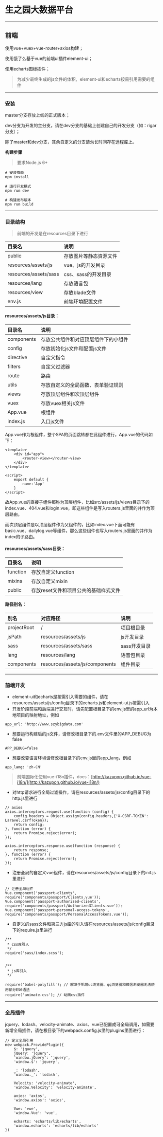 # 生之园大数据平台

---

## 前端

使用vue+vuex+vue-router+axios构建；

使用饿了么基于vue的前端ui插件element-ui；

使用echarts图标插件；

> 为减少最终生成的js文件的体积，element-ui和echarts按需引用需要的组件

---

### 安装

master分支存放上线的正式版本；

dev分支为开发的主分支，请在dev分支的基础上创建自己的开发分支（如：rigar分支）；

除了master和dev分支，其余自定义的分支请勿长时间存在远程库上。

**构建步骤**

> 要求Node.js 6+

```
# 安装依赖
npm install

# 运行开发模式
npm run dev

# 构建发布版本
npm run build
```

---

### 目录结构

> 前端的开发是在resources目录下进行

| 目录名 | 说明 |
| :--- | :--- |
| public | 存放图片等静态资源文件 |
| resources/assets/js | vue、js的开发目录 |
| resources/assets/sass | css、sass的开发目录 |
| resources/lang | 存放语言包 |
| resources/view | 存放blade文件 |
| env.js | 前端环境配置文件 |

#### resources/assets/js目录：

| 目录名 | 说明 |
| :--- | :--- |
| components | 存放公共组件和对应顶层组件下的小组件 |
| config | 存放初始化js文件和配置js文件 |
| directive | 自定义指令 |
| filters | 自定义过滤器 |
| route | 路由 |
| utils | 存放自定义的全局函数、表单验证规则 |
| views | 存放顶层组件和次顶层组件 |
| vuex | 存放vuex相关js文件 |
| App.vue | 根组件 |
| index.js | 入口js文件 |

App.vue作为根组件，整个SPA的页面跳转都在此组件进行，App.vue的代码如下：

```
<template>
    <div id="app">
        <router-view></router-view>
    </div>
</template>

<script>
    export default {
        name:'App'
    }
</script>
```

故App.vue的直接子组件都称为顶层组件，比如src/assets/js/views目录下的index.vue、404.vue和login.vue，即这些组件是写入routers.js里面的并作为顶层路由。

而次顶层组件是以顶层组件作为父组件的，比如index.vue下面可能有basic.vue、dailylog.vue等组件，那么这些组件也写入routers.js里面的并作为index的子路由。

#### resources/assets/sass目录：

| 目录名 | 说明 |
| :--- | :--- |
| function | 存放自定义function |
| mixins | 存放自定义mixin |
| public | 存放reset文件和项目公共的基础样式文件 |

#### 路径别名：

| 别名 | 对应路径 | 说明 |
| :--- | :--- | :--- |
| projectRoot | / | 项目根目录 |
| jsPath | resources/assets/js | js开发目录 |
| sass | resources/assets/sass | sass开发目录 |
| lang | resources/lang | 语音包目录 |
| components | resources/assets/js/components | 组件目录 |

---

### 前端开发

* element-ui和echarts是按需引入需要的组件，请在resources/assets/js/config目录下的echarts.js和element-ui.js按需引入
* 开发阶段前端和后端进行交互时，请先配置根目录下的env.js里的app\_url为本地项目的映射地址，例如

```
app_url: 'http://www.szybigdata.com'
```

* 想要运行构建后的js文件，请修改根目录下的.env文件里的APP\_DEBUG为false

```
APP_DEBUG=false
```

* 想要改变语言环境请修改根目录下的env.js里的app\_lang，例如

```
app_lang: 'zh-CN'
```

> 前端国际化使用vue-i18n插件，docs：[http://kazupon.github.io/vue-i18n/](http://kazupon.github.io/vue-i18n/)

* 对http请求进行全局过滤操作，请在resources/assets/js/config目录下的http.js里进行

```
// axios
axios.interceptors.request.use(function (config) {
    config.headers = Object.assign(config.headers,{'X-CSRF-TOKEN': Laravel.csrfToken});
    return config;
}, function (error) {
    return Promise.reject(error);
});

axios.interceptors.response.use(function (response) {
    return response;
}, function (error) {
    return Promise.reject(error);
});
```

* 注册全局的自定义vue组件，请在resources/assets/js/config目录下的init.js里进行

```
// 注册全局组件
Vue.component('passport-clients', require('components/passport/Clients.vue'));
Vue.component('passport-authorized-clients', require('components/passport/AuthorizedClients.vue'));
Vue.component('passport-personal-access-tokens', require('components/passport/PersonalAccessTokens.vue'));
```

* 自定义的sass文件和第三方js库的引入请在resources/assets/js/config目录下的require.js里进行

```
/**
 * css库引入
 */
require('sass/index.scss');


/**
 * js库引入
 */

require('babel-polyfill'); // 解决手机端uc浏览器、qq浏览器和微信浏览器无法使用部分ES6语法
require('animate.css'); // 动画css插件
```

---

### 全局插件

jquery、lodash、velocity-animate、axios、vue已配置成可全局调用，如需要新增全局插件，请在根目录下的webpack.config.js里的plugins里面进行：

```
// 定义全局引用
new webpack.ProvidePlugin({
    $: 'jquery',
    jQuery: 'jquery',
    'window.jQuery': 'jquery',
    'window.$': 'jquery',

    _: 'lodash',
    'window._': 'lodash',

    Velocity: 'velocity-animate',
    'window.Velocity': 'velocity-animate',

    axios: 'axios',
    'window.axios': 'axios',

    Vue: 'vue',
    'window.Vue': 'vue',

    echarts: 'echarts/lib/echarts',
    'window.echarts': 'echarts/lib/echarts'
})
```



